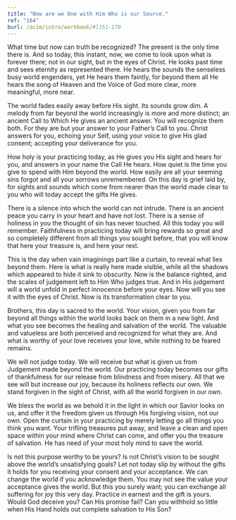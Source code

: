 ```yaml
---
title: "Now are we One with Him Who is our Source."
ref: "164"
burl: /acim/intro/workbook/#l151-170
---
```


What time but now can truth be recognized? The present is the only time
there is. And so today, this instant, now, we come to look upon what is
forever there; not in our sight, but in the eyes of Christ. He looks
past time and sees eternity as represented there. He hears the sounds
the senseless busy world engenders, yet He hears them faintly, for
beyond them all He hears the song of Heaven and the Voice of God more
clear, more meaningful, more near.

The world fades easily away before His sight. Its sounds grow dim. A
melody from far beyond the world increasingly is more and more distinct;
an ancient Call to Which He gives an ancient answer. You will recognize
them both. For they are but your answer to your Father’s Call to you.
Christ answers for you, echoing your Self, using your voice to give His
glad consent; accepting your deliverance for you.

How holy is your practicing today, as He gives you His sight and hears
for you, and answers in your name the Call He hears. How quiet is the
time you give to spend with Him beyond the world. How easily are all
your seeming sins forgot and all your sorrows unremembered. On this day
is grief laid by, for sights and sounds which come from nearer than the
world made clear to you who will today accept the gifts He gives.

There is a silence into which the world can not intrude. There is an
ancient peace you carry in your heart and have not lost. There is a sense
of holiness in you the thought of sin has never touched. All this today
you will remember. Faithfulness in practicing today will bring rewards
so great and so completely different from all things you sought before,
that you will know that here your treasure is, and here your rest.

This is the day when vain imaginings part like a curtain, to reveal what
lies beyond them. Here is what is really here made visible, while all
the shadows which appeared to hide it sink to obscurity. Now is the
balance righted, and the scales of judgement left to Him Who judges
true. And in His judgement will a world unfold in perfect innocence
before your eyes. Now will you see it with the eyes of Christ. Now is
its transformation clear to you.

Brothers, this day is sacred to the world. Your vision, given you
from far beyond all things within the world looks back on them in a new
light. And what you see becomes the healing and salvation of the world.
The valuable and valueless are both perceived and recognized for what
they are. And what is worthy of your love receives your love, while
nothing to be feared remains.

We will not judge today. We will receive but what is given us from
Judgement made beyond the world. Our practicing today becomes our gifts
of thankfulness for our release from blindness and from misery. All that
we see will but increase our joy, because its holiness reflects our own.
We stand forgiven in the sight of Christ, with all the world forgiven in
our own.

We bless the world as we behold it in the light in which our Savior
looks on us, and offer it the freedom given us through His forgiving
vision, not our own. Open the curtain in your practicing by merely
letting go all things you think you want. Your trifling treasures put
away, and leave a clean and open space within your mind where Christ can
come, and offer you the treasure of salvation. He has need of your most
holy mind to save the world.

Is not this purpose worthy to be yours? Is not Christ’s vision to be
sought above the world’s unsatisfying goals? Let not today slip by
without the gifts it holds for you receiving your consent and your
acceptance. We can change the world if you acknowledge them. You may not
see the value your acceptance gives the world. But this you surely want;
you can exchange all suffering for joy this very day. Practice in
earnest and the gift is yours. Would God deceive you? Can His promise
fail? Can you withhold so little when His Hand holds out complete
salvation to His Son?

